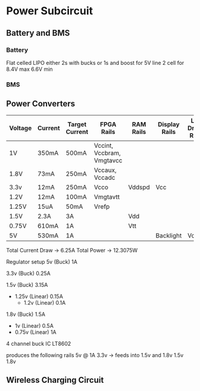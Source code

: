 # Power Subcircuit

## Battery and BMS
### Battery

Flat celled LIPO either 2s with bucks or 1s and boost for 5V line
2 cell for 8.4V max 6.6V min

### BMS


## Power Converters


| Voltage | Current | Target Current | FPGA Rails                | RAM Rails | Display Rails | LED Driver Rails | notes |
| ------- | ------- | -------------- | ------------------------- | --------- | ------------- | ---------------- | ----- |
| 1V      | 350mA   | 500mA          | Vccint, Vccbram, Vmgtavcc |           |               |                  | 3%    |
| 1.8V    | 73mA    | 250mA          | Vccaux, Vccadc            |           |               |                  | 5%    |
| 3.3v    | 12mA    | 250mA          | Vcco                      | Vddspd    | Vcc           |                  | 5%    |
| 1.2V    | 12mA    | 100mA          | Vmgtavtt                  |           |               |                  | 2.5%  |
| 1.25V   | 15uA    | 50mA           | Vrefp                     |           |               |                  | 4%    |
| 1.5V    | 2.3A    | 3A             |                           | Vdd       |               |                  | 5%    |
| 0.75V   | 610mA   | 1A             |                           | Vtt       |               |                  | 2%    |
| 5V      | 530mA   | 1A             |                           |           | Backlight     | Vcc              | 5%    |


Total Current Draw -> 6.25A
Total Power -> 12.3075W

Regulator setup
5v (Buck) 1A

3.3v (Buck) 0.25A

1.5v (Buck) 3.15A
- 1.25v (Linear) 0.15A
	- 1.2v (Linear) 0.1A


1.8v (Buck) 1.5A
- 1v (Linear) 0.5A
- 0.75v (Linear) 1A


4 channel buck IC 
LT8602

produces the following rails
5v @ 1A
3.3v -> feeds into 1.5v and 1.8v
1.5v 
1.8v


## Wireless Charging Circuit
